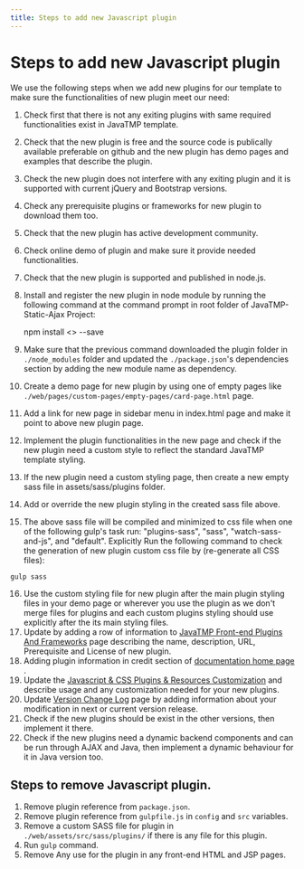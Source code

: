 ```yaml
---
title: Steps to add new Javascript plugin
---
```

# Steps to add new Javascript plugin
We use the following steps when we add new plugins for our template to make sure the functionalities of new plugin meet our need:

1.  Check first that there is not any exiting plugins with same required functionalities exist in JavaTMP template.
2.  Check that the new plugin is free and the source code is publically available preferable on github and the new plugin has demo pages and examples that describe the plugin.
3.  Check the new plugin does not interfere with any exiting plugin and it is supported with current jQuery and Bootstrap versions.
4.  Check any prerequisite plugins or frameworks for new plugin to download them too.
5.  Check that the new plugin has active development community.
6.  Check online demo of plugin and make sure it provide needed functionalities.
7.  Check that the new plugin is supported and published in node.js.
8.  Install and register the new plugin in node module by running the following command at the command prompt in root folder of JavaTMP-Static-Ajax Project:

    npm install <<module name>> --save

9.  Make sure that the previous command downloaded the plugin folder in `./node_modules` folder and updated the `./package.json`'s dependencies section by adding the new module name as dependency.
10.  Create a demo page for new plugin by using one of empty pages like `./web/pages/custom-pages/empty-pages/card-page.html` page.
11.  Add a link for new page in sidebar menu in index.html page and make it point to above new plugin page.
12.  Implement the plugin functionalities in the new page and check if the new plugin need a custom style to reflect the standard JavaTMP template styling.
13.  If the new plugin need a custom styling page, then create a new empty sass file in assets/sass/plugins folder.
14.  Add or override the new plugin styling in the created sass file above.
15.  The above sass file will be compiled and minimized to css file when one of the following gulp's task run: "plugins-sass", "sass", "watch-sass-and-js", and "default". Explicitly Run the following command to check the generation of new plugin custom css file by (re-generate all CSS files):

    gulp sass

16.  Use the custom styling file for new plugin after the main plugin styling files in your demo page or wherever you use the plugin as we don't merge files for plugins and each custom plugins styling should use explicitly after the its main styling files.
17.  Update by adding a row of information to [JavaTMP Front-end Plugins And Frameworks](/pages/javatmp-front-end-plugins-and-frameworks) page describing the name, description, URL, Prerequisite and License of new plugin.
18.  Adding plugin information in credit section of [documentation home page](/pages/java-bootstrap-admin-dashboard-template "Java Bootstrap Admin and Dashboard Template") .
19.  Update the [Javascript & CSS Plugins & Resources Customization](/pages/javatmp-frontend-resources-customization "JavaTMP Front-end Resources Customization") and describe usage and any customization needed for your new plugins.
20.  Update [Version Change Log](/pages/java-bootstrap-template-versions-change-log) page by adding information about your modification in next or current version release.
21.  Check if the new plugins should be exist in the other versions, then implement it there.
22.  Check if the new plugins need a dynamic backend components and can be run through AJAX and Java, then implement a dynamic behaviour for it in Java version too.

## Steps to remove Javascript plugin.
1. Remove plugin reference from `package.json`.
2. Remove plugin reference from `gulpfile.js` in `config` and `src` variables.
3. Remove a custom SASS file for plugin in `./web/assets/src/sass/plugins/` if there is any file for this plugin.
4. Run `gulp` command.
5. Remove Any use for the plugin in any front-end HTML and JSP pages.